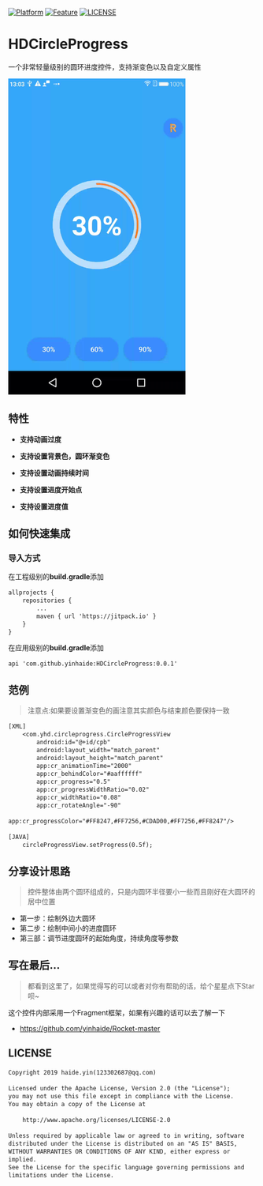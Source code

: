 [![Platform](https://img.shields.io/badge/平台-%20Android%20-brightgreen.svg)](https://github.com/yinhaide/Rocket-master/wiki)
[![Feature](https://img.shields.io/badge/特性-%20轻量级%20%7C%20稳定%20%20%7C%20强大%20-brightgreen.svg)](https://github.com/yinhaide/Rocket-master/wiki)
[![LICENSE](https://img.shields.io/hexpm/l/plug.svg)](https://www.apache.org/licenses/LICENSE-2.0)

# HDCircleProgress
一个非常轻量级别的圆环进度控件，支持渐变色以及自定义属性

<img src="image/circleprogress.gif" width = "360px"/>

## 特性
+ **支持动画过度**

+ **支持设置背景色，圆环渐变色**

+ **支持设置动画持续时间**

+ **支持设置进度开始点**

+ **支持设置进度值**

## 如何快速集成

### 导入方式
在工程级别的**build.gradle**添加
```
allprojects {
    repositories {
        ...
        maven { url 'https://jitpack.io' }
    }
}
```
在应用级别的**build.gradle**添加
```
api 'com.github.yinhaide:HDCircleProgress:0.0.1'
```

## 范例
> 注意点:如果要设置渐变色的画注意其实颜色与结束颜色要保持一致
```
[XML]
    <com.yhd.circleprogress.CircleProgressView
        android:id="@+id/cpb"
        android:layout_width="match_parent"
        android:layout_height="match_parent"
        app:cr_animationTime="2000"
        app:cr_behindColor="#aaffffff"
        app:cr_progress="0.5"
        app:cr_progressWidthRatio="0.02"
        app:cr_widthRatio="0.08"
        app:cr_rotateAngle="-90"
        app:cr_progressColor="#FF8247,#FF7256,#CDAD00,#FF7256,#FF8247"/>

[JAVA] 
    circleProgressView.setProgress(0.5f);
```

## 分享设计思路
> 控件整体由两个圆环组成的，只是内圆环半径要小一些而且刚好在大圆环的居中位置
+ 第一步：绘制外边大圆环
+ 第二步：绘制中间小的进度圆环
+ 第三部：调节进度圆环的起始角度，持续角度等参数

## 写在最后... 
> 都看到这里了，如果觉得写的可以或者对你有帮助的话，给个星星点下Star呗~

这个控件内部采用一个Fragment框架，如果有兴趣的话可以去了解一下
+ https://github.com/yinhaide/Rocket-master

## LICENSE
````
Copyright 2019 haide.yin(123302687@qq.com)

Licensed under the Apache License, Version 2.0 (the "License");
you may not use this file except in compliance with the License.
You may obtain a copy of the License at

    http://www.apache.org/licenses/LICENSE-2.0

Unless required by applicable law or agreed to in writing, software
distributed under the License is distributed on an "AS IS" BASIS,
WITHOUT WARRANTIES OR CONDITIONS OF ANY KIND, either express or implied.
See the License for the specific language governing permissions and
limitations under the License.
````